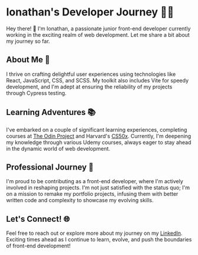 # Ionathan's Developer Journey 👨‍💻

Hey there! 👋 I'm Ionathan, a passionate junior front-end developer currently working in the exciting realm of web development. Let me share a bit about my journey so far.

## About Me 🚀

I thrive on crafting delightful user experiences using technologies like React, JavaScript, CSS, and SCSS. My toolkit also includes Vite for speedy development, and I'm adept at ensuring the reliability of my projects through Cypress testing.

## Learning Adventures 📚

I've embarked on a couple of significant learning experiences, completing courses at [The Odin Project](#odin-project-link) and Harvard's [CS50x](#cs50x-link). Currently, I'm deepening my knowledge through various Udemy courses, always eager to stay ahead in the dynamic world of web development.

## Professional Journey 💼

I'm proud to be contributing as a front-end developer, where I'm actively involved in reshaping projects. I'm not just satisfied with the status quo; I'm on a mission to remake my portfolio projects, infusing them with better written code and complexity to showcase my evolving skills.

## Let's Connect! 🌐

Feel free to reach out or explore more about my journey on my [LinkedIn](www.linkedin.com/in/ionathan-sideras-072a60255). Exciting times ahead as I continue to learn, evolve, and push the boundaries of front-end development!

